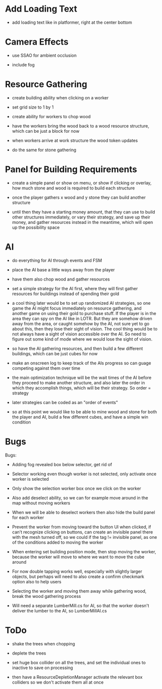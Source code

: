 # Add Loading Text

* add loading text like in platformer, right at the center bottom

# Camera Effects

* use SSAO for ambient occlusion

* include fog


# Resource Gathering

* create building ability when clicking on a worker

* set grid size to 1 by 1 

* create ability for workers to chop wood

* have the workers bring the wood back to a wood resource structure, which can be just a block for now

* when workers arrive at work structure the wood token updates

* do the same for stone gathering


# Panel for Building Requirements

* create a simple panel or show on menu, or show if clicking or overlay, how much stone and wood is required to build each structure

* once the player gathers x wood and y stone they can build another structure

* until then they have a starting money amount, that they can use to build other structures immediately, or vary their strategy,
and save up their money, and gather resources instead in the meantime, which will open up the possibility space


# AI

* do everything for AI through events and FSM

* place the AI base a little ways away from the player

* have them also chop wood and gather resources

* set a simple strategy for the AI first, where they will first gather resources for buildings instead of spending their gold

* a cool thing later would be to set up randomized AI strategies, so one game the AI might focus immediately on resource gathering, and another game on using their gold to purchase stuff. If the player is in the area they can spy on the AI like in LOTR. But they are somehow driven away from the area, or caught somehow by the AI, not sure yet to go about this, then they lose their sight of vision. The cool thing would be to not always have a sight of vision accessible over the AI. So need to figure out some kind of mode where we would lose the sight of vision.

* so have the AI gathering resources, and then build a few different buildings, which can be just cubes for now

* make an onscreen log to keep track of the AIs progress so can guage competing against them over time

* the main optimization technique will be the wait times of the AI before they proceed to make another structure, and also later the order in which they accomplish things, which will be their strategy. So order = strategy

* later strategies can be coded as an "order of events"

* so at this point we would like to be able to mine wood and stone for both the player and AI, build a few different cubes, and have a simple win condition 


# Bugs

Bugs:

* Adding fog revealed box below selector, get rid of

* Selector working even though worker is not selected, only activate once worker is selected

* Only show the selection worker box once we click on the worker

* Also add deselect ability, so we can for example move around in the map without moving workers

* When we will be able to deselect workers then also hide the build panel for each worker

* Prevent the worker from moving toward the button UI when clicked, if can’t recognize clicking on buttons, can create an invisible panel there with the mesh turned off, so we could if the tag != invisible panel, as one of the conditions added to moving the worker

* When entering set building position mode, then stop moving the worker, because the worker will move to where we want to move the cube around

* For now double tapping works well, especially with slightly larger objects, but perhaps will need to also create a confirm checkmark option also to help users

* Selecting the worker and moving them away while gathering wood, break the wood gathering process

* Will need a separate LumberMill.cs for AI, so that the worker doesn't deliver the lumber to the AI, so LumberMillAI.cs

# ToDo 

* shake the trees when chopping

* deplete the trees

* set huge box collider on all the trees, and set the individual ones to inactive to save on processing

* then have a ResourceDepletionManager activate the relevant box colliders so we don't activate them all at once



